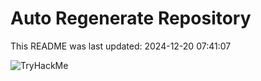 # Auto Regenerate Repository

This README was last updated: 2024-12-20 07:41:07

 ![TryHackMe](https://tryhackme.com/badge/533634)